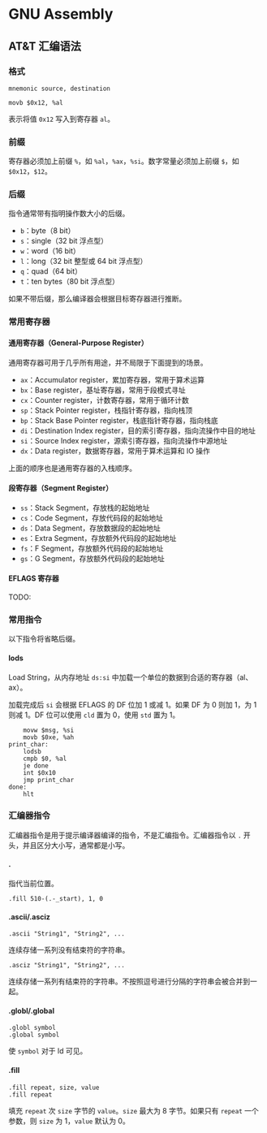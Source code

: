 # GNU Assembly

## AT&T 汇编语法

### 格式

```language
mnemonic source, destination
```

```assembly
movb $0x12, %al
```

表示将值 `0x12` 写入到寄存器 `al`。

### 前缀

寄存器必须加上前缀 `%`，如 `%al`，`%ax`，`%si`。数字常量必须加上前缀 `$`，如 `$0x12`，`$12`。

### 后缀

指令通常带有指明操作数大小的后缀。

- `b`：byte（8 bit）
- `s`：single（32 bit 浮点型）
- `w`：word（16 bit）
- `l`：long（32 bit 整型或 64 bit 浮点型）
- `q`：quad（64 bit）
- `t`：ten bytes（80 bit 浮点型）

如果不带后缀，那么编译器会根据目标寄存器进行推断。

### 常用寄存器

#### 通用寄存器（General-Purpose Register）

通用寄存器可用于几乎所有用途，并不局限于下面提到的场景。

- `ax`：Accumulator register，累加寄存器，常用于算术运算
- `bx`：Base register，基址寄存器，常用于段模式寻址
- `cx`：Counter register，计数寄存器，常用于循环计数
- `sp`：Stack Pointer register，栈指针寄存器，指向栈顶
- `bp`：Stack Base Pointer register，栈底指针寄存器，指向栈底
- `di`：Destination Index register，目的索引寄存器，指向流操作中目的地址
- `si`：Source Index register，源索引寄存器，指向流操作中源地址
- `dx`：Data register，数据寄存器，常用于算术运算和 IO 操作

上面的顺序也是通用寄存器的入栈顺序。

#### 段寄存器（Segment Register）

- `ss`：Stack Segment，存放栈的起始地址
- `cs`：Code Segment，存放代码段的起始地址
- `ds`：Data Segment，存放数据段的起始地址
- `es`：Extra Segment，存放额外代码段的起始地址
- `fs`：F Segment，存放额外代码段的起始地址
- `gs`：G Segment，存放额外代码段的起始地址

#### EFLAGS 寄存器

TODO:

### 常用指令

以下指令将省略后缀。

#### lods

Load String，从内存地址 `ds:si` 中加载一个单位的数据到合适的寄存器（al、ax）。

加载完成后 `si` 会根据 EFLAGS 的 DF 位加 1 或减 1。如果 DF 为 0 则加 1，为 1 则减 1。DF 位可以使用 `cld` 置为 0，使用 `std` 置为 1。

```assembly
    movw $msg, %si
    movb $0xe, %ah
print_char:
    lodsb
    cmpb $0, %al
    je done
    int $0x10
    jmp print_char
done:
    hlt
```

### 汇编器指令

汇编器指令是用于提示编译器编译的指令，不是汇编指令。汇编器指令以 `.` 开头，并且区分大小写，通常都是小写。

#### .

指代当前位置。

```assembly
.fill 510-(.-_start), 1, 0
```

#### .ascii/.asciz

```language
.ascii "String1", "String2", ...
```

连续存储一系列没有结束符的字符串。

```language
.asciz "String1", "String2", ...
```

连续存储一系列有结束符的字符串。不按照逗号进行分隔的字符串会被合并到一起。

#### .globl/.global

```language
.globl symbol
.global symbol
```

使 `symbol` 对于 ld 可见。

#### .fill

```language
.fill repeat, size, value
.fill repeat
```

填充 `repeat` 次 `size` 字节的 `value`。`size` 最大为 8 字节。如果只有 `repeat` 一个参数，则 `size` 为 1，`value` 默认为 0。

